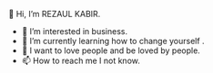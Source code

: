 👋 Hi, I’m REZAUL KABIR.
- 👀 I’m interested in business.
- 🌱 I’m currently learning how to change yourself .
- 💞️  I want to love people and be loved by people.
- 📫 How to reach me I not know.

<!---
REZAUL5590/REZAUL5590 is a ✨ special ✨ repository because its `README.md` (this file) appears on your GitHub profile.
You can click the Preview link to take a look at your changes.
--->
